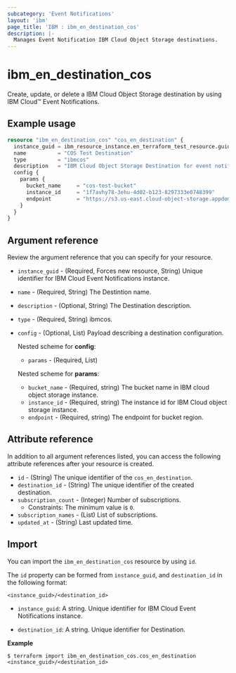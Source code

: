 ```yaml
---
subcategory: 'Event Notifications'
layout: 'ibm'
page_title: 'IBM : ibm_en_destination_cos'
description: |-
  Manages Event Notification IBM Cloud Object Storage destinations.
---
```


# ibm_en_destination_cos

Create, update, or delete a IBM Cloud Object Storage destination by using IBM Cloud™ Event Notifications.

## Example usage

```terraform
resource "ibm_en_destination_cos" "cos_en_destination" {
  instance_guid = ibm_resource_instance.en_terraform_test_resource.guid
  name          = "COS Test Destination"
  type          = "ibmcos"
  description   = "IBM Cloud Object Storage Destination for event notification"
  config {
    params {
      bucket_name     = "cos-test-bucket"
      instance_id     = "1f7avhy78-3ehu-4d02-b123-8297333e0748399"
      endpoint        = "https://s3.us-east.cloud-object-storage.appdomain.cloud"
    }
  }
}
```

## Argument reference

Review the argument reference that you can specify for your resource.

- `instance_guid` - (Required, Forces new resource, String) Unique identifier for IBM Cloud Event Notifications instance.

- `name` - (Required, String) The Destintion name.

- `description` - (Optional, String) The Destination description.

- `type` - (Required, String) ibmcos.

- `config` - (Optional, List) Payload describing a destination configuration.

  Nested scheme for **config**:

  - `params` - (Required, List)

  Nested scheme for **params**:

  - `bucket_name` - (Required, string) The bucket name in IBM cloud object storage instance.
  - `instance_id` - (Required, string) The instance id for IBM Cloud object storage instance.
  - `endpoint`   - (Required, string) The endpoint for bucket region.

## Attribute reference

In addition to all argument references listed, you can access the following attribute references after your resource is created.

- `id` - (String) The unique identifier of the `cos_en_destination`.
- `destination_id` - (String) The unique identifier of the created destination.
- `subscription_count` - (Integer) Number of subscriptions.
  - Constraints: The minimum value is `0`.
- `subscription_names` - (List) List of subscriptions.
- `updated_at` - (String) Last updated time.

## Import

You can import the `ibm_en_destination_cos` resource by using `id`.

The `id` property can be formed from `instance_guid`, and `destination_id` in the following format:

```
<instance_guid>/<destination_id>
```

- `instance_guid`: A string. Unique identifier for IBM Cloud Event Notifications instance.

- `destination_id`: A string. Unique identifier for Destination.

**Example**

```
$ terraform import ibm_en_destination_cos.cos_en_destination <instance_guid>/<destination_id>
```
